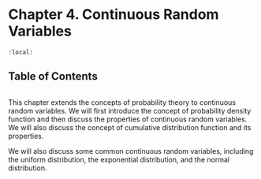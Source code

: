 # Chapter 4. Continuous Random Variables

```{contents}
:local:
```

## Table of Contents

```{tableofcontents}

```

This chapter extends the concepts of probability theory to continuous random
variables. We will first introduce the concept of probability density function
and then discuss the properties of continuous random variables. We will also
discuss the concept of cumulative distribution function and its properties.

We will also discuss some common continuous random variables, including the
uniform distribution, the exponential distribution, and the normal distribution.
